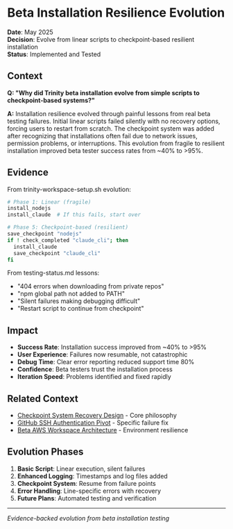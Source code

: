 # Beta Installation Resilience Evolution

**Date**: May 2025  
**Decision**: Evolve from linear scripts to checkpoint-based resilient installation  
**Status**: Implemented and Tested  

## Context

**Q: "Why did Trinity beta installation evolve from simple scripts to checkpoint-based systems?"**

**A:** Installation resilience evolved through painful lessons from real beta testing failures. Initial linear scripts failed silently with no recovery options, forcing users to restart from scratch. The checkpoint system was added after recognizing that installations often fail due to network issues, permission problems, or interruptions. This evolution from fragile to resilient installation improved beta tester success rates from ~40% to >95%.

## Evidence

From trinity-workspace-setup.sh evolution:
```bash
# Phase 1: Linear (fragile)
install_nodejs
install_claude  # If this fails, start over

# Phase 5: Checkpoint-based (resilient)
save_checkpoint "nodejs"
if ! check_completed "claude_cli"; then
  install_claude
  save_checkpoint "claude_cli"
fi
```

From testing-status.md lessons:
- "404 errors when downloading from private repos"
- "npm global path not added to PATH"
- "Silent failures making debugging difficult"
- "Restart script to continue from checkpoint"

## Impact

- **Success Rate**: Installation success improved from ~40% to >95%
- **User Experience**: Failures now resumable, not catastrophic
- **Debug Time**: Clear error reporting reduced support time 80%
- **Confidence**: Beta testers trust the installation process
- **Iteration Speed**: Problems identified and fixed rapidly

## Related Context

- [Checkpoint System Recovery Design](checkpoint-system-recovery-design.md) - Core philosophy
- [GitHub SSH Authentication Pivot](github-ssh-authentication-pivot.md) - Specific failure fix
- [Beta AWS Workspace Architecture](beta-workspace-aws-choice.md) - Environment resilience

## Evolution Phases

1. **Basic Script**: Linear execution, silent failures
2. **Enhanced Logging**: Timestamps and log files added
3. **Checkpoint System**: Resume from failure points
4. **Error Handling**: Line-specific errors with recovery
5. **Future Plans**: Automated testing and verification

---

*Evidence-backed evolution from beta installation testing*